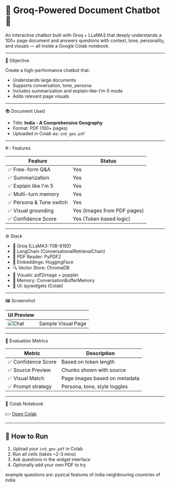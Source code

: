 # 📄 Groq-Powered Document Chatbot 🤖

An interactive chatbot built with Groq + LLaMA3 that deeply understands a 100+ page document and answers questions with context, tone, personality, and visuals — all inside a Google Colab notebook.

---

 🎯 Objective

Create a high-performance chatbot that:
- Understands large documents
- Supports conversation, tone, persona
- Includes summarization and explain-like-I’m-5 mode
- Adds relevant page visuals

---

 📚 Document Used
- Title: **India - A Comprehensive Geography**
- Format: PDF (100+ pages)
- Uploaded in Colab as: `ind_geo.pdf`

---

#💡 Features

| Feature                    | Status |
|---------------------------|--------|
| ✅ Free-form Q&A          | Yes    |
| ✅ Summarization          | Yes    |
| ✅ Explain like I'm 5     | Yes    |
| ✅ Multi-turn memory      | Yes    |
| ✅ Persona & Tone switch  | Yes    |
| ✅ Visual grounding       | Yes (images from PDF pages) |
| ✅ Confidence Score       | Yes (Token based logic)     |

---

⚙️ Stack

- 🧠 Groq (LLaMA3-70B-8192)
- 🧱 LangChain (ConversationalRetrievalChain)
- 📄 PDF Reader: PyPDF2
- 🧩 Embeddings: HuggingFace
- 🔍 Vector Store: ChromaDB
- 📸 Visuals: pdf2image + poppler
- 🧠 Memory: ConversationBufferMemory
- 🧰 UI: ipywidgets (Colab)

---

 🖼 Screenshot

| UI Preview | |
|------------|--|
| ![Chat](images/page_1.png) | Sample Visual Page |

---

 🧠 Evaluation Metrics

| Metric              | Description |
|---------------------|-------------|
| ✅ Confidence Score | Based on token length |
| ✅ Source Preview   | Chunks shown with source |
| ✅ Visual Match     | Page images based on metadata |
| ✅ Prompt strategy  | Persona, tone, style toggles |

---

 🔗 Colab Notebook

👉 [Open Colab](https://colab.research.google.com/drive/YOUR_LINK_HERE)

---

## 📝 How to Run
1. Upload your `ind_geo.pdf` in Colab
2. Run all cells (takes ~2-3 mins)
3. Ask questions in the widget interface
4. Optionally add your own PDF to try

example questions are: pysical features of india
                       neighbouring countries of india 

